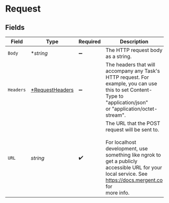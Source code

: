 # Request


## Fields

| Field                                                                                                                                                                                                    | Type                                                                                                                                                                                                     | Required                                                                                                                                                                                                 | Description                                                                                                                                                                                              | Example                                                                                                                                                                                                  |
| -------------------------------------------------------------------------------------------------------------------------------------------------------------------------------------------------------- | -------------------------------------------------------------------------------------------------------------------------------------------------------------------------------------------------------- | -------------------------------------------------------------------------------------------------------------------------------------------------------------------------------------------------------- | -------------------------------------------------------------------------------------------------------------------------------------------------------------------------------------------------------- | -------------------------------------------------------------------------------------------------------------------------------------------------------------------------------------------------------- |
| `Body`                                                                                                                                                                                                   | **string*                                                                                                                                                                                                | :heavy_minus_sign:                                                                                                                                                                                       | The HTTP request body as a string.                                                                                                                                                                       | Body String                                                                                                                                                                                              |
| `Headers`                                                                                                                                                                                                | [*RequestHeaders](../../models/shared/requestheaders.md)                                                                                                                                                 | :heavy_minus_sign:                                                                                                                                                                                       | The headers that will accompany any Task's HTTP request. For<br/>example, you can use this to set Content-Type to "application/json"<br/>or "application/octet-stream".<br/>                             |                                                                                                                                                                                                          |
| `URL`                                                                                                                                                                                                    | *string*                                                                                                                                                                                                 | :heavy_check_mark:                                                                                                                                                                                       | The URL that the POST request will be sent to.<br/><br/>For localhost development, use something like ngrok to get a publicly<br/>accessible URL for your local service. See https://docs.mergent.co for<br/>more info.<br/> | http://example.com                                                                                                                                                                                       |